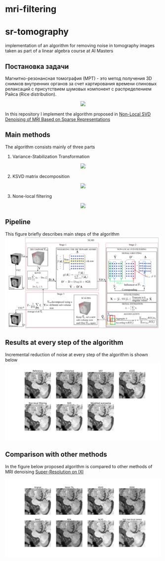 # mri-filtering
# sr-tomography
implementation of an algorithm for removing noise in tomography images taken as part of a linear algebra course at AI Masters


## Постановка задачи
Магнитно-резонансная томография (МРТ) - это метод получения 3D снимков внутренних органов за счет картирования времени спиновых релаксаций с присутствием шумовых компонент с распределением Райса (Rice distribution).
<p align="center">
  <img src="https://github.com/Alexkkir/sr-tomography/blob/main/images/overview.png](https://github.com/petthebeaver/MRI-NLSD-denoising/blob/8db6b011043c0c6785576eb65549e728857cea73/images/overview.png" />
</p>
  
In this repository I implement the algorithm proposed in [Non-Local SVD Denoising of MRI Based on Sparse Representations
](https://www.mdpi.com/1424-8220/20/5/1536/htm)

## Main methods
The algorithm consists mainly of three parts

1. Variance-Stabilization Transformation

<p align="center">
  <img src="[https://github.com/pettheberaver/mri-filtering/blob/main/images/vst.png](https://github.com/petthebeaver/MRI-NLSD-denoising/blob/8db6b011043c0c6785576eb65549e728857cea73/images/vst.png)" />
</p>
   
2. KSVD matrix decomposition

<p align="center">
  <img src="https://github.com/pettheberaver/mri-filtering/blob/main/images/ksvd.png" />
</p>
  
3. None-local filtering

<p align="center">
  <img src="https://github.com/pettheberaver/mri-filtering/blob/main/images/nonlocal.png" />
</p>
  
## Pipeline
This figure briefly describes main steps of the algorithm
![pipeline](images/pipeline.png)

## Results at every step of the algorithm
Incremental reduction of noise at every step of the algorithm is shown below
![tmp](images/tmp.jpg)

## Comparison with other methods
In the figure below proposed algorithm is compared to other methods of MRI denoising [Super-Resolution on IXI
](https://paperswithcode.com/sota/super-resolution-on-ixi)

![methods](images/methods.jpg)
